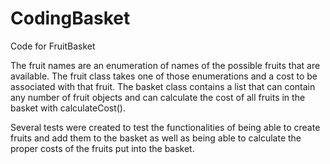 # CodingBasket
Code for FruitBasket

The fruit names are an enumeration of names of the possible fruits that are available.
The fruit class takes one of those enumerations and a cost to be associated with that fruit.
The basket class contains a list that can contain any number of fruit objects and can
calculate the cost of all fruits in the basket with calculateCost().

Several tests were created to test the functionalities of being able to create fruits and add them to the basket
as well as being able to calculate the proper costs of the fruits put into the basket.
